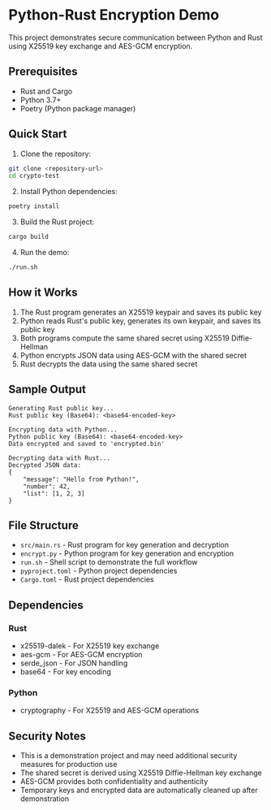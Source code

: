 # Python-Rust Encryption Demo

This project demonstrates secure communication between Python and Rust using X25519 key exchange and AES-GCM encryption.

## Prerequisites

- Rust and Cargo
- Python 3.7+
- Poetry (Python package manager)

## Quick Start

1. Clone the repository:

```bash
git clone <repository-url>
cd crypto-test
```

2. Install Python dependencies:

```bash
poetry install
```

3. Build the Rust project:

```bash
cargo build
```

4. Run the demo:

```bash
./run.sh
```

## How it Works

1. The Rust program generates an X25519 keypair and saves its public key
2. Python reads Rust's public key, generates its own keypair, and saves its public key
3. Both programs compute the same shared secret using X25519 Diffie-Hellman
4. Python encrypts JSON data using AES-GCM with the shared secret
5. Rust decrypts the data using the same shared secret

## Sample Output

```
Generating Rust public key...
Rust public key (Base64): <base64-encoded-key>

Encrypting data with Python...
Python public key (Base64): <base64-encoded-key>
Data encrypted and saved to 'encrypted.bin'

Decrypting data with Rust...
Decrypted JSON data:
{
    "message": "Hello from Python!",
    "number": 42,
    "list": [1, 2, 3]
}
```

## File Structure

- `src/main.rs` - Rust program for key generation and decryption
- `encrypt.py` - Python program for key generation and encryption
- `run.sh` - Shell script to demonstrate the full workflow
- `pyproject.toml` - Python project dependencies
- `Cargo.toml` - Rust project dependencies

## Dependencies

### Rust

- x25519-dalek - For X25519 key exchange
- aes-gcm - For AES-GCM encryption
- serde_json - For JSON handling
- base64 - For key encoding

### Python

- cryptography - For X25519 and AES-GCM operations

## Security Notes

- This is a demonstration project and may need additional security measures for production use
- The shared secret is derived using X25519 Diffie-Hellman key exchange
- AES-GCM provides both confidentiality and authenticity
- Temporary keys and encrypted data are automatically cleaned up after demonstration

```

```
